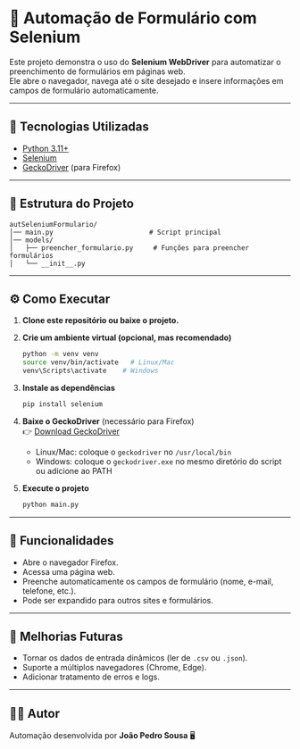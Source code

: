 # 📝 Automação de Formulário com Selenium

Este projeto demonstra o uso do **Selenium WebDriver** para automatizar o preenchimento de formulários em páginas web.  
Ele abre o navegador, navega até o site desejado e insere informações em campos de formulário automaticamente.

---

## 🚀 Tecnologias Utilizadas
- [Python 3.11+](https://www.python.org/)
- [Selenium](https://www.selenium.dev/)
- [GeckoDriver](https://github.com/mozilla/geckodriver) (para Firefox)

---

## 📂 Estrutura do Projeto
```
autSeleniumFormulario/
│── main.py                        # Script principal
│── models/
│   ├── preencher_formulario.py     # Funções para preencher formulários
│   └── __init__.py
```

---

## ⚙️ Como Executar

1. **Clone este repositório ou baixe o projeto.**

2. **Crie um ambiente virtual (opcional, mas recomendado)**
   ```bash
   python -m venv venv
   source venv/bin/activate   # Linux/Mac
   venv\Scripts\activate    # Windows
   ```

3. **Instale as dependências**
   ```bash
   pip install selenium
   ```

4. **Baixe o GeckoDriver** (necessário para Firefox)  
   👉 [Download GeckoDriver](https://github.com/mozilla/geckodriver/releases)

   - Linux/Mac: coloque o `geckodriver` no `/usr/local/bin`  
   - Windows: coloque o `geckodriver.exe` no mesmo diretório do script ou adicione ao PATH  

5. **Execute o projeto**
   ```bash
   python main.py
   ```

---

## 📖 Funcionalidades
- Abre o navegador Firefox.  
- Acessa uma página web.  
- Preenche automaticamente os campos de formulário (nome, e-mail, telefone, etc.).  
- Pode ser expandido para outros sites e formulários.  

---

## 🔮 Melhorias Futuras
- Tornar os dados de entrada dinâmicos (ler de `.csv` ou `.json`).  
- Suporte a múltiplos navegadores (Chrome, Edge).  
- Adicionar tratamento de erros e logs.  

---

## 👨‍💻 Autor
Automação desenvolvida por **João Pedro Sousa** 🖥️
